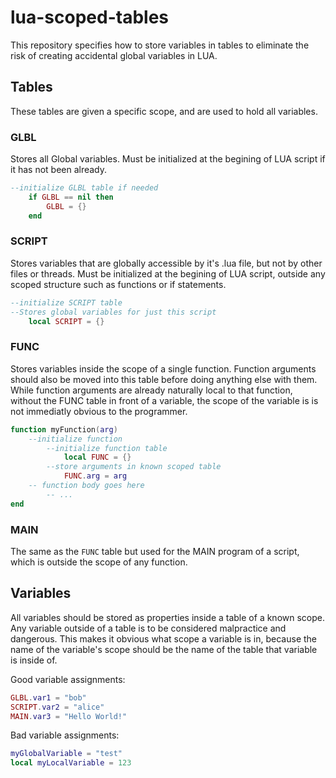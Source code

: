 # lua-scoped-tables

This repository specifies how to store variables in tables to eliminate the risk of creating accidental global variables in LUA.

## Tables

These tables are given a specific scope, and are used to hold all variables.

### GLBL

Stores all Global variables. Must be initialized at the begining of LUA script if it has not been already.

```lua
--initialize GLBL table if needed
    if GLBL == nil then
        GLBL = {}
    end
```

### SCRIPT

Stores variables that are globally accessible by it's .lua file, but not by other files or threads. Must be initialized at the begining of LUA script, outside any scoped structure such as functions or if statements.

```lua
--initialize SCRIPT table
--Stores global variables for just this script
    local SCRIPT = {}
```

### FUNC

Stores variables inside the scope of a single function. Function arguments should also be moved into this table before doing anything else with them. While function arguments are already naturally local to that function, without the FUNC table in front of a variable, the scope of the variable is is not immediatly obvious to the programmer.

```lua
function myFunction(arg)
    --initialize function
        --initialize function table
            local FUNC = {}
        --store arguments in known scoped table
            FUNC.arg = arg
    -- function body goes here
        -- ...
end
```

### MAIN

The same as the ``FUNC`` table but used for the MAIN program of a script, which is outside the scope of any function.

## Variables

All variables should be stored as properties inside a table of a known scope. Any variable outside of a table is to be considered malpractice and dangerous. This makes it obvious what scope a variable is in, because the name of the variable's scope should be the name of the table that variable is inside of.

Good variable assignments:
```lua
GLBL.var1 = "bob"
SCRIPT.var2 = "alice"
MAIN.var3 = "Hello World!"
```

Bad variable assignments:
```lua
myGlobalVariable = "test"
local myLocalVariable = 123
```
